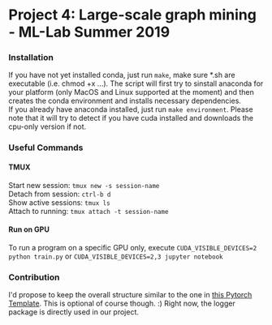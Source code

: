 # Project 4: Large-scale graph mining - ML-Lab Summer 2019


### Installation
If you have not yet installed conda, just run `make`, make sure *.sh are executable (i.e. chmod +x ...). The script will first try to sinstall anaconda for your platform 
(only MacOS and Linux supported at the moment) and then creates the conda environment and installs necessary dependencies.  
If you already have anaconda installed, just run `make environment`.
Please note that it will try to detect if you have cuda installed and downloads the cpu-only version if not.

### Useful Commands
#### TMUX
Start new session: `tmux new -s session-name`  
Detach from session: `ctrl-b d`   
Show active sessions: `tmux ls`  
Attach to running: `tmux attach -t session-name`  

#### Run on GPU
To run a program on a specific GPU only, execute
`CUDA_VISIBLE_DEVICES=2 python train.py` or `CUDA_VISIBLE_DEVICES=2,3 jupyter notebook`


### Contribution
I'd propose to keep the overall structure similar to the one 
in [this Pytorch Template](https://github.com/victoresque/pytorch-template). This is optional of course though. :)
Right now, the logger package is directly used in our project.